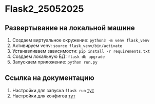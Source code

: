 # Flask2_25052025

## Развертывание на локальной машине

1. Создаем виртуальное окружение: `python3 -m venv flask_venv`
2. Активируем venv: `source flask_venv/bin/activate`
3. Устанавливаем зависимости: `pip install -r requirements.txt`
4. Создаем локальную БД: `flask db upgrade`
5. Запускаем приложение: `python run.py`

## Ссылка на документацию
1. Настройки для запуска `flask run` [тут](https://flask.palletsprojects.com/en/stable/cli/)
2. Настройки для конфигов [тут](https://flask.palletsprojects.com/en/stable/config/)